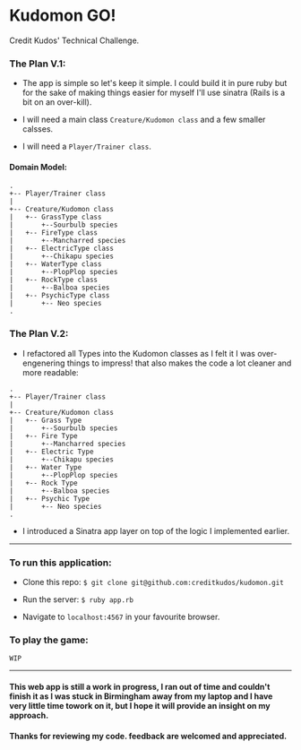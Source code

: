 # Kudomon GO!
Credit Kudos' Technical Challenge.

### The Plan V.1:

* The app is simple so let's keep it simple. I could build it in pure ruby but for the sake of making things easier for myself I'll use sinatra (Rails is a bit on an over-kill).

* I will need a main class `Creature/Kudomon class` and a few smaller calsses.

* I will need a `Player/Trainer class`.


#### Domain Model:
```
.
+-- Player/Trainer class
|
+-- Creature/Kudomon class
|   +-- GrassType class
|       +--Sourbulb species
|   +-- FireType class
|       +--Mancharred species
|   +-- ElectricType class
|       +--Chikapu species
|   +-- WaterType class
|       +--PlopPlop species
|   +-- RockType class
|       +--Balboa species
|   +-- PsychicType class
|       +-- Neo species
.
```
### The Plan V.2:
* I refactored all Types into the Kudomon classes as I felt it I was over-engenering things to impress! that also makes the code a lot cleaner and more readable:
```
.
+-- Player/Trainer class
|
+-- Creature/Kudomon class
|   +-- Grass Type
|       +--Sourbulb species
|   +-- Fire Type
|       +--Mancharred species
|   +-- Electric Type
|       +--Chikapu species
|   +-- Water Type
|       +--PlopPlop species
|   +-- Rock Type
|       +--Balboa species
|   +-- Psychic Type
|       +-- Neo species
.
```
* I introduced a Sinatra app layer on top of the logic I implemented earlier.

----------
### To run this application:
* Clone this repo:
`$ git clone git@github.com:creditkudos/kudomon.git`

* Run the server:
`$ ruby app.rb`

* Navigate to `localhost:4567` in your favourite browser.

### To play the game:

```
WIP
```
----------

#### This web app is still a work in progress, I ran out of time and couldn't finish it as I was stuck in Birmingham away from my laptop and I have very little time towork on it, but I hope it will provide an insight on my approach.

#### Thanks for reviewing my code. feedback are welcomed and appreciated.
